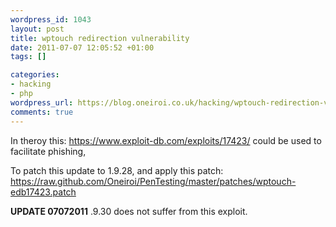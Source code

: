 ```yaml
--- 
wordpress_id: 1043
layout: post
title: wptouch redirection vulnerability
date: 2011-07-07 12:05:52 +01:00
tags: []

categories: 
- hacking
- php
wordpress_url: https://blog.oneiroi.co.uk/hacking/wptouch-redirection-vulnerability-2
comments: true
---
```

In theroy this: <a href="https://www.exploit-db.com/exploits/17423/">https://www.exploit-db.com/exploits/17423/</a> could be used to facilitate phishing, 

To patch this update to 1.9.28, and apply this patch: https://raw.github.com/Oneiroi/PenTesting/master/patches/wptouch-edb17423.patch

<strong>UPDATE 07072011</strong> .9.30 does not suffer from this exploit.

